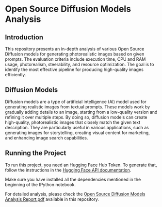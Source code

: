 # Open Source Diffusion Models Analysis

## Introduction

This repository presents an in-depth analysis of various Open Source Diffusion models for generating photorealistic images based on given prompts. The evaluation criteria include execution time, CPU and RAM usage, photorealism, steerability, and resource optimization. The goal is to identify the most effective pipeline for producing high-quality images efficiently.

## Diffusion Models

Diffusion models are a type of artificial intelligence (AI) model used for generating realistic images from textual prompts. These models work by gradually adding details to an image, starting from a low-quality version and refining it over multiple steps. By doing so, diffusion models can create high-quality, photorealistic images that closely match the given text description. They are particularly useful in various applications, such as generating images for storytelling, creating visual content for marketing, and enhancing image search capabilities.

## Running the Project

To run this project, you need an Hugging Face Hub Token. To generate that, follow the instructions in the [Hugging Face API documentation](https://huggingface.co/docs/api-inference/en/quicktour#get-your-api-token).

Make sure you have installed all the dependencies mentioned in the beginning of the IPython notebook.

For detailed analysis, please check the [Open Source Diffusion Models Analysis Report.pdf](OpenSource%20Diffusion%20Models%20Analysis%20Report.pdf) available in this repository.
